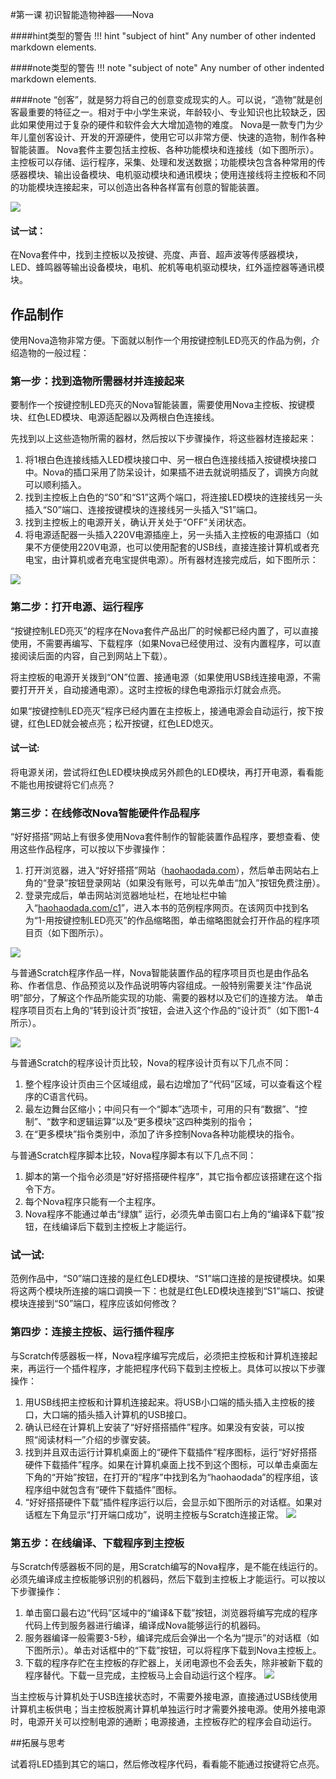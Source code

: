 #第一课 初识智能造物神器——Nova

####hint类型的警告
!!! hint "subject of hint"
    Any number of other indented markdown elements.

####note类型的警告
!!! note "subject of note"
    Any number of other indented markdown elements.

####note
“创客”，就是努力将自己的创意变成现实的人。可以说，“造物”就是创客最重要的特征之一。相对于中小学生来说，年龄较小、专业知识也比较缺乏，因此如果使用过于复杂的硬件和软件会大大增加造物的难度。
Nova是一款专门为少年儿童创客设计、开发的开源硬件，使用它可以非常方便、快速的造物，制作各种智能装置。
Nova套件主要包括主控板、各种功能模块和连接线（如下图所示）。主控板可以存储、运行程序，采集、处理和发送数据；功能模块包含各种常用的传感器模块、输出设备模块、电机驱动模块和通讯模块；使用连接线将主控板和不同的功能模块连接起来，可以创造出各种各样富有创意的智能装置。

![](img/1-1.png)



 #### 试一试：

 在Nova套件中，找到主控板以及按键、亮度、声音、超声波等传感器模块，LED、蜂鸣器等输出设备模块，电机、舵机等电机驱动模块，红外遥控器等通讯模块。



## 作品制作

使用Nova造物非常方便。下面就以制作一个用按键控制LED亮灭的作品为例，介绍造物的一般过程：



### 第一步：找到造物所需器材并连接起来

要制作一个按键控制LED亮灭的Nova智能装置，需要使用Nova主控板、按键模块、红色LED模块、电源适配器以及两根白色连接线。

先找到以上这些造物所需的器材，然后按以下步骤操作，将这些器材连接起来：

1. 将1根白色连接线插入LED模块接口中、另一根白色连接线插入按键模块接口中。Nova的插口采用了防呆设计，如果插不进去就说明插反了，调换方向就可以顺利插入。
2. 找到主控板上白色的“S0”和“S1”这两个端口，将连接LED模块的连接线另一头插入“S0”端口、连接按键模块的连接线另一头插入“S1”端口。
3. 找到主控板上的电源开关，确认开关处于“OFF”关闭状态。
4. 将电源适配器一头插入220V电源插座上，另一头插入主控板的电源插口（如果不方便使用220V电源，也可以使用配套的USB线，直接连接计算机或者充电宝，由计算机或者充电宝提供电源）。所有器材连接完成后，如下图所示：

![](img/1-2.png)

### 第二步：打开电源、运行程序

“按键控制LED亮灭”的程序在Nova套件产品出厂的时候都已经内置了，可以直接使用，不需要再编写、下载程序（如果Nova已经使用过、没有内置程序，可以直接阅读后面的内容，自己到网站上下载）。

将主控板的电源开关拨到“ON”位置、接通电源（如果使用USB线连接电源，不需要打开开关，自动接通电源）。这时主控板的绿色电源指示灯就会点亮。

如果“按键控制LED亮灭”程序已经内置在主控板上，接通电源会自动运行，按下按键，红色LED就会被点亮；松开按键，红色LED熄灭。



 #### 试一试:

 将电源关闭，尝试将红色LED模块换成另外颜色的LED模块，再打开电源，看看能不能也用按键将它们点亮？



### 第三步：在线修改Nova智能硬件作品程序

“好好搭搭”网站上有很多使用Nova套件制作的智能装置作品程序，要想查看、使用这些作品程序，可以按以下步骤操作：

1. 打开浏览器，进入“好好搭搭”网站（[haohaodada.com](http://haohaodada.com)），然后单击网站右上角的“登录”按钮登录网站（如果没有账号，可以先单击“加入”按钮免费注册）。
2. 登录完成后，单击网站浏览器地址栏，在地址栏中输入“[haohaodada.com/c1](http://haohaodada.com/c1)”，进入本书的范例程序网页。在该网页中找到名为“1-用按键控制LED亮灭”的作品缩略图，单击缩略图就会打开作品的程序项目页（如下图所示）。

![](img/1-3.png)

与普通Scratch程序作品一样，Nova智能装置作品的程序项目页也是由作品名称、作者信息、作品预览以及作品说明等内容组成。一般特别需要关注“作品说明”部分，了解这个作品所能实现的功能、需要的器材以及它们的连接方法。
单击程序项目页右上角的“转到设计页”按钮，会进入这个作品的“设计页”（如下图1-4所示）。

![](img/1-4.png)

与普通Scratch的程序设计页比较，Nova的程序设计页有以下几点不同：

1. 整个程序设计页由三个区域组成，最右边增加了“代码”区域，可以查看这个程序的C语言代码。
2. 最左边舞台区缩小；中间只有一个“脚本”选项卡，可用的只有“数据”、“控制”、“数字和逻辑运算”以及“更多模块”这四种类别的指令；
3. 在“更多模块”指令类别中，添加了许多控制Nova各种功能模块的指令。

与普通Scratch程序脚本比较，Nova程序脚本有以下几点不同：

1. 脚本的第一个指令必须是“好好搭搭硬件程序”，其它指令都应该搭建在这个指令下方。
2. 每个Nova程序只能有一个主程序。
3. Nova程序不能通过单击“绿旗” 运行，必须先单击窗口右上角的“编译&下载”按钮，在线编译后下载到主控板上才能运行。



 ### 试一试:

 范例作品中，“S0”端口连接的是红色LED模块、“S1”端口连接的是按键模块。如果将这两个模块所连接的端口调换一下：也就是红色LED模块连接到“S1”端口、按键模块连接到“S0”端口，程序应该如何修改？



### 第四步：连接主控板、运行插件程序

与Scratch传感器板一样，Nova程序编写完成后，必须把主控板和计算机连接起来，再运行一个插件程序，才能把程序代码下载到主控板上。具体可以按以下步骤操作：

1. 用USB线把主控板和计算机连接起来。将USB小口端的插头插入主控板的接口，大口端的插头插入计算机的USB接口。
2. 确认已经在计算机上安装了“好好搭搭插件”程序。如果没有安装，可以按照“阅读材料一”介绍的步骤安装。
3. 找到并且双击运行计算机桌面上的“硬件下载插件”程序图标，运行“好好搭搭硬件下载插件”程序。如果在计算机桌面上找不到这个图标，可以单击桌面左下角的“开始”按钮，在打开的“程序”中找到名为“haohaodada”的程序组，该程序组中就包含有“硬件下载插件”图标。
4. “好好搭搭硬件下载”插件程序运行以后，会显示如下图所示的对话框。如果对话框左下角显示“打开端口成功”，说明主控板与Scratch连接正常。
   ![](img/1-5.png)



### 第五步：在线编译、下载程序到主控板

与Scratch传感器板不同的是，用Scratch编写的Nova程序，是不能在线运行的。必须先编译成主控板能够识别的机器码，然后下载到主控板上才能运行。可以按以下步骤操作：

1. 单击窗口最右边“代码”区域中的“编译&下载”按钮，浏览器将编写完成的程序代码上传到服务器进行编译，编译成Nova能够运行的机器码。
2. 服务器编译一般需要3-5秒，编译完成后会弹出一个名为“提示”的对话框（如下图所示）。单击对话框中的“下载”按钮，可以将程序下载到Nova主控板上。
3. 下载的程序存贮在主控板的存贮器上，关闭电源也不会丢失，除非被新下载的程序替代。下载一旦完成，主控板马上会自动运行这个程序。
   ![](img/1-6.png)

当主控板与计算机处于USB连接状态时，不需要外接电源，直接通过USB线使用计算机主板供电；当主控板脱离计算机单独运行时才需要外接电源。使用外接电源时，电源开关可以控制电源的通断；电源接通，主控板存贮的程序会自动运行。



##拓展与思考

试着将LED插到其它的端口，然后修改程序代码，看看能不能通过按键将它点亮。